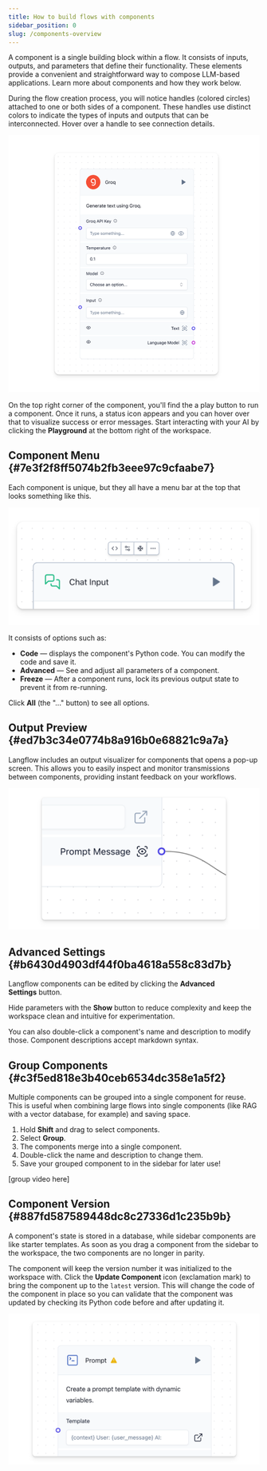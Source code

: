 ```yaml
---
title: How to build flows with components
sidebar_position: 0
slug: /components-overview
---
```


A component is a single building block within a flow. It consists of inputs, outputs, and parameters that define their functionality. These elements provide a convenient and  straightforward way to compose LLM-based applications. Learn more about components and how they work below.


During the flow creation process, you will notice handles (colored circles) attached to one or both sides of a component. These handles use distinct colors to indicate the types of inputs and outputs that can be interconnected. Hover over a handle to see connection details.


![](./565424296.png)


On the top right corner of the component, you'll find the a play button to run a component. Once it runs, a status icon appears and you can hover over that to visualize success or error messages. Start interacting with your AI by clicking the **Playground** at the bottom right of the workspace.


## Component Menu {#7e3f2f8ff5074b2fb3eee97c9cfaabe7}


Each component is unique, but they all have a menu bar at the top that looks something like this.


![](./938852908.png)


It consists of options such as:

- **Code** — displays the component's Python code. You can modify the code and save it.
- **Advanced** — See and adjust all parameters of a component.
- **Freeze** — After a component runs, lock its previous output state to prevent it from re-running.

Click **All** (the "..." button) to see all options.


## Output Preview {#ed7b3c34e0774b8a916b0e68821c9a7a}


Langflow includes an output visualizer for components that opens a pop-up screen. This allows you to easily inspect and monitor transmissions between components, providing instant feedback on your workflows.


![](./987204819.png)


## Advanced Settings {#b6430d4903df44f0ba4618a558c83d7b}


Langflow components can be edited by clicking the **Advanced Settings** button.


Hide parameters with the **Show** button to reduce complexity and keep the workspace clean and intuitive for experimentation.


You can also double-click a component's name and description to modify those. Component descriptions accept markdown syntax.


## Group Components {#c3f5ed818e3b40ceb6534dc358e1a5f2}


Multiple components can be grouped into a single component for reuse. This is useful when combining large flows into single components (like RAG with a vector database, for example) and saving space.

1. Hold **Shift** and drag to select components.
2. Select **Group**.
3. The components merge into a single component.
4. Double-click the name and description to change them.
5. Save your grouped component to in the sidebar for later use!

[group video here]


## Component Version {#887fd587589448dc8c27336d1c235b9b}


A component's state is stored in a database, while sidebar components are like starter templates. As soon as you drag a component from the sidebar to the workspace, the two components are no longer in parity.


The component will keep the version number it was initialized to the workspace with. Click the **Update Component** icon (exclamation mark) to bring the component up to the `latest` version. This will change the code of the component in place so you can validate that the component was updated by checking its Python code before and after updating it.


![](./263391508.png)

